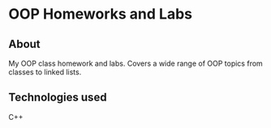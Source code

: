 # OOP Homeworks and Labs

## **About**
My OOP class homework and labs. Covers a wide range of OOP topics from classes to linked lists.

## **Technologies used**
C++
